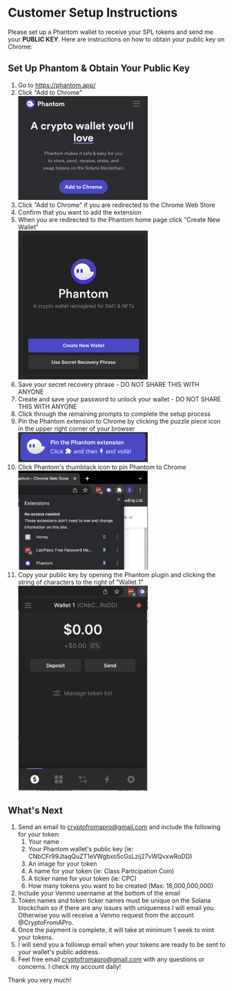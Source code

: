 # Customer Setup Instructions
Please set up a Phantom wallet to receive your SPL tokens and send me your **PUBLIC KEY**. Here are instructions on how to obtain your public key on Chrome:

## Set Up Phantom & Obtain Your Public Key
1. Go to https://phantom.app/
1. Click "Add to Chrome" <br><img src="1.png" width=300/>
1. Click "Add to Chrome" if you are redirected to the Chrome Web Store
1. Confirm that you want to add the extension
1. When you are redirected to the Phantom home page click "Create New Wallet" <br><img src="2.png" width=300/>
1. Save your secret recovery phrase - DO NOT SHARE THIS WITH ANYONE
1. Create and save your password to unlock your wallet - DO NOT SHARE THIS WITH ANYONE
1. Click through the remaining prompts to complete the setup process
1. Pin the Phantom extension to Chrome by clicking the puzzle piece icon in the upper right corner of your browser <br><img src="3.png" width=300/>  
1. Click Phantom's thumbtack icon to pin Phantom to Chrome <br><img src="4.png" width=300/>
1. Copy your public key by opening the Phantom plugin and clicking the string of characters to the right of "Wallet 1" <br><img src="5.png" width=300/>

## What's Next
1. Send an email to cryptofromapro@gmail.com and include the following for your token:
   1. Your name
   1. Your Phantom wallet's public key (ie: CNbCFr99JtaqQuZT1eVWgbxo5cGsLzij27vWQvxwRoDD)
   1. An image for your token 
   1. A name for your token (ie: Class Participation Coin)
   1. A ticker name for your token (ie: CPC)
   1. How many tokens you want to be created (Max: 18,000,000,000)
1. Include your Venmo username at the bottom of the email
1. Token names and token ticker names must be unique on the Solana blockchain so if there are any issues with uniqueness I will email you. Otherwise you will receive a Venmo request from the account @CryptoFromAPro.
1. Once the payment is complete, it will take at minimum 1 week to mint your tokens.
1. I will send you a followup email when your tokens are ready to be sent to your wallet's public address.
1. Feel free email cryptofromapro@gmail.com with any questions or concerns. I check my account daily!

Thank you very much!
